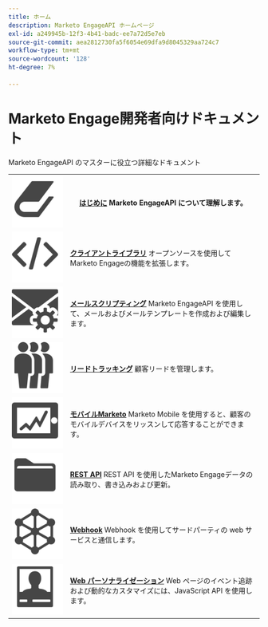 ```yaml
---
title: ホーム
description: Marketo EngageAPI ホームページ
exl-id: a249945b-12f3-4b41-badc-ee7a72d5e7eb
source-git-commit: aea2812730fa5f6054e69dfa9d8045329aa724c7
workflow-type: tm+mt
source-wordcount: '128'
ht-degree: 7%

---
```


# Marketo Engage開発者向けドキュメント

Marketo EngageAPI のマスターに役立つ詳細なドキュメント

<table>
<tbody>
<tr>
<th><img src="assets/Smock_Book_18_N.svg" alt="はじめに"></th>
<th><a href="getting-started.md"><strong>はじめに</strong></a>  Marketo EngageAPI について理解します。</th>
</tr>
<tr>
<td><img src="assets/Smock_Code_18_N.svg" alt="クライアントライブラリ"></td>
<td><a href="https://github.com/Marketo/Community-Supported-Client-Libraries"><strong>クライアントライブラリ</strong></a> オープンソースを使用してMarketo Engageの機能を拡張します。</td>
</tr>
<tr>
<td><img src="assets/Smock_EmailGear_18_N.svg" alt="メールスクリプト"></td>
<td><a href="rest-api/emails.md"><strong>メールスクリプティング</strong></a> Marketo EngageAPI を使用して、メールおよびメールテンプレートを作成および編集します。</td>
</tr>
<tr>
<td><img src="assets/Smock_PeopleGroup_18_N.svg" alt="リードトラッキング"></td>
<td><a href="javascript-api/lead-tracking.md"><strong>リードトラッキング</strong></a> 顧客リードを管理します。</td>
</tr>
<tr>
<td><img src="assets/Smock_MobileServices_18_N.svg" alt="モバイルMarketo"></td>
<td><a href="mobile/mobile.md"><strong>モバイルMarketo</strong></a> Marketo Mobile を使用すると、顧客のモバイルデバイスをリッスンして応答することができます。</td>
</tr>
<tr>
<td><img src="assets/Smock_AppleFiles_18_N.svg" alt="REST API"></td>
<td><a href="https://developer.adobe.com/marketo-apis/"><strong>REST API</strong></a> REST API を使用したMarketo Engageデータの読み取り、書き込みおよび更新。</td>
</tr>
<tr>
<td><img src="assets/Smock_SocialNetwork_18_N.svg" alt="Web フック"></td>
<td><a href="webhooks/webhooks.md"><strong>Webhook</strong></a> Webhook を使用してサードパーティの web サービスと通信します。</td>
</tr>
<tr>
<td><img src="assets/Smock_PersonalizationField_18_N.svg" alt="Web パーソナライズ"></td>
<td><a href="javascript-api/web-personalization.md"><strong>Web パーソナライゼーション</strong></a> Web ページのイベント追跡および動的なカスタマイズには、JavaScript API を使用します。</td>
</tr>
</tbody>
</table>

